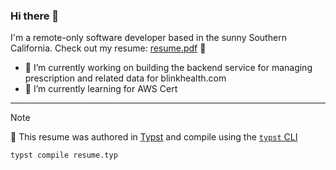 ### Hi there 👋

I'm a remote-only software developer based in the sunny Southern California. Check out my resume: [resume.pdf](resume.pdf) 📖

- 🔭 I’m currently working on building the backend service for managing prescription and related data for blinkhealth.com
- 🌱 I’m currently learning for AWS Cert
<!-- - 👯 I’m looking to collaborate on ... -->
<!-- - 🤔 I’m looking for help with ... -->
<!-- - 💬 Ask me about ... -->
<!-- - 📫 How to reach me: ... -->
<!-- - 😄 Pronouns: ... -->
<!-- - ⚡ Fun fact: ... -->

---
> [!NOTE]
> 📖 This resume was authored in [Typst](https://typst.app/) and compile using the [`typst` CLI](https://github.com/typst/typst#installationt)
> 
> ```sh
> typst compile resume.typ
> ```